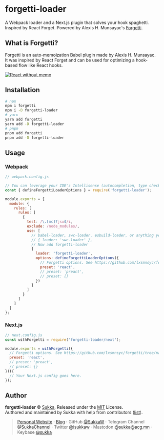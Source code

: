 # forgetti-loader

A Webpack loader and a Next.js plugin that solves your hook spaghetti. Inspired by React Forget. Powered by Alexis H. Munsayac's [Forgetti](https://github.com/lxsmnsyc/forgetti).

## What is Forgetti?

Forgetti is an auto-memoization Babel plugin made by Alexis H. Munsayac. It was inspired by React Forget and can be used for optimizing a hook-based flow like React hooks.

[![React without memo](https://img.youtube.com/vi/lGEMwh32soc/0.jpg)](https://youtu.be/lGEMwh32soc "React without memo")

## Installation

```bash
# npm
npm i forgetti
npm i -D forgetti-loader
# yarn
yarn add forgetti
yarn add -D forgetti-loader
# pnpm
pnpm add forgetti
pnpm add -D forgetti-loader
```

## Usage

### Webpack

```js
// webpack.config.js

// You can leverage your IDE's Intellisense (autocompletion, type check, etc.) with the helper function:
const { defineForgettiLoaderOptions } = require('forgetti-loader');

module.exports = {
  module: {
    rules: [
      rules: [
        {
          test: /\.[mc]?jsx$/i,
          exclude: /node_modules/,
          use: [
            // babel-loader, swc-loader, esbuild-loader, or anything you like to transpile JSX should go here.
            // { loader: 'swc-loader' },
            // Now add forgetti-loader
            {
              loader: 'forgetti-loader',
              options: defineForgettiLoaderOptions({
                // Forgetti options. See https://github.com/lxsmnsyc/forgetti/tree/main#configuration for more details.
                preset: 'react',
                // preset: 'preact',
                // preset: {}
              })
            }
          ]
        }
      ]
    ]
  }
};
```

### Next.js

```js
// next.config.js
const withForgetti = require('forgetti-loader/next');

module.exports = withForgetti({
  // Forgetti options. See https://github.com/lxsmnsyc/forgetti/tree/main#configuration for more details.
  preset: 'react',
  // preset: 'preact',
  // preset: {}
})({
  // Your Next.js config goes here.
});
```

## Author

**forgetti-loader** © [Sukka](https://github.com/SukkaW), Released under the [MIT](./LICENSE) License.<br>
Authored and maintained by Sukka with help from contributors ([list](https://github.com/SukkaW/forgetti-loader/graphs/contributors)).

> [Personal Website](https://skk.moe) · [Blog](https://blog.skk.moe) · GitHub [@SukkaW](https://github.com/SukkaW) · Telegram Channel [@SukkaChannel](https://t.me/SukkaChannel) · Twitter [@isukkaw](https://twitter.com/isukkaw) · Mastodon [@sukka@acg.mn](https://acg.mn/@sukka) · Keybase [@sukka](https://keybase.io/sukka)

